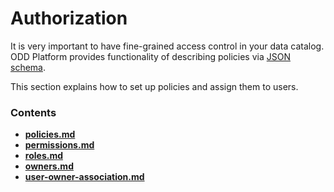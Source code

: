 # Authorization

It is very important to have fine-grained access control in your data catalog. ODD Platform provides functionality of describing policies via [JSON schema](https://json-schema.org).&#x20;

This section explains how to set up policies and assign them to users.

### **Contents**

* ****[policies.md](policies.md "mention")****
* ****[permissions.md](permissions.md "mention")****
* ****[roles.md](roles.md "mention")****
* ****[owners.md](owners.md "mention")****
* ****[user-owner-association.md](user-owner-association.md "mention")****
